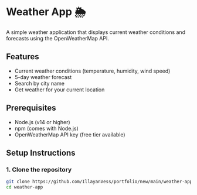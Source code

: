 # Weather App 🌦️

A simple weather application that displays current weather conditions and forecasts using the OpenWeatherMap API.

## Features
- Current weather conditions (temperature, humidity, wind speed)
- 5-day weather forecast
- Search by city name
- Get weather for your current location

## Prerequisites
- Node.js (v14 or higher)
- npm (comes with Node.js)
- OpenWeatherMap API key (free tier available)

## Setup Instructions

### 1. Clone the repository
```bash
git clone https://github.com/IllayanVess/portfolio/new/main/weather-app.git
cd weather-app
